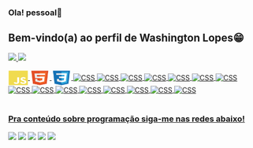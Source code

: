 ### Ola! pessoal👋

## Bem-vindo(a) ao perfil de Washington Lopes😁

 <div>
   <a href="https://github.com/washingtonlopeshacker">
   <img height="180em" src="https://github-readme-stats.vercel.app/api?username=washingtonlopeshacker&show_icons=true&theme=tokyonight&include_all_commits=true&count_private=true"/>
   <img height="180em" src="https://github-readme-stats.vercel.app/api/top-langs/?username=washingtonlopeshacker&layout=compact&langs_count=6&theme=tokyonight"/>
</div>
    
<div style="display: inline_block"><br>
  <img align="center" alt="Js" height="30" width="40" src="https://raw.githubusercontent.com/devicons/devicon/master/icons/javascript/javascript-plain.svg">
  <img align="center" alt="HTML" height="30" width="40" src="https://raw.githubusercontent.com/devicons/devicon/master/icons/html5/html5-original.svg">
  <img align="center" alt="CSS" height="30" width="40" src="https://raw.githubusercontent.com/devicons/devicon/master/icons/css3/css3-original.svg">
  <img align="center" alt="CSS" height="30" width="40" src="https://cdn.jsdelivr.net/gh/devicons/devicon/icons/mysql/mysql-plain.svg" />
  <img align="center" alt="CSS" height="30" width="40" src="https://cdn.jsdelivr.net/gh/devicons/devicon/icons/react/react-original-wordmark.svg" />
  <img align="center" alt="CSS" height="30" width="40" src="https://cdn.jsdelivr.net/gh/devicons/devicon/icons/python/python-original-wordmark.svg" />
  <img align="center" alt="CSS" height="30" width="40" src="https://cdn.jsdelivr.net/gh/devicons/devicon/icons/nodejs/nodejs-original.svg" />
  <img align="center" alt="CSS" height="30" width="40" src="https://cdn.jsdelivr.net/gh/devicons/devicon/icons/typescript/typescript-original.svg" />
  <img align="center" alt="CSS" height="30" width="40" src="https://cdn.jsdelivr.net/gh/devicons/devicon/icons/visualstudio/visualstudio-plain.svg" />
  <img align="center" alt="CSS" height="30" width="40" src="https://cdn.jsdelivr.net/gh/devicons/devicon/icons/jupyter/jupyter-original-wordmark.svg" /> 
  <img align="center" alt="CSS" height="30" width="40" src="https://cdn.jsdelivr.net/gh/devicons/devicon/icons/babel/babel-original.svg" />
  <img align="center" alt="CSS" height="30" src="https://cdn.jsdelivr.net/gh/devicons/devicon/icons/c/c-original.svg" />
  <img align="center" alt="CSS" height="30" src="https://cdn.jsdelivr.net/gh/devicons/devicon/icons/wordpress/wordpress-original.svg" />
 <img align="center" alt="CSS" height="30" src="https://cdn.jsdelivr.net/gh/devicons/devicon/icons/wordpress/wordpress-original.svg" />
 <img align="center" alt="CSS" height="30" src="https://cdn.jsdelivr.net/gh/devicons/devicon/icons/wordpress/wordpress-original.svg" />
 <img align="center" alt="CSS" height="30" src="https://cdn.jsdelivr.net/gh/devicons/devicon@latest/devicon.min.css" />
 <img align="center" alt="CSS" height="30" src="https://cdn.jsdelivr.net/gh/devicons/devicon/icons/wordpress/next.js-original.svg" />
 <img align="center" alt="CSS" height="30" src="https://cdn.jsdelivr.net/gh/devicons/devicon/icons/wordpress/tailwindcss-original.svg" />
</div>
 
<br>
 
### Pra conteúdo sobre programação siga-me nas redes abaixo!
 
<div> 
  <a href="https://www.facebook.com/washington.lopes1" target="_blank"><img src="https://img.shields.io/badge/facebook-FF0000?style=for-the-badge&logo=facebook&logoColor=white" target="_blank"></a>
  <a href="https://www.instagram.com/washington_tato/" target="_blank"><img src="https://img.shields.io/badge/-Instagram-%23E4405F?style=for-the-badge&logo=instagram&logoColor=white" target="_blank"></a>
 <a href="https://discord.gg/#0395" target="_blank"><img src="https://img.shields.io/badge/Discord-7289DA?style=for-the-badge&logo=discord&logoColor=white" target="_blank"></a> 
  <a href = "washington.tatinho@gmail.com"><img src="https://img.shields.io/badge/-Gmail-%23333?style=for-the-badge&logo=gmail&logoColor=white" target="_blank"></a>
  <a href="https://www.linkedin.com/in/washington-luiz-lopes-851352256/" target="_blank"><img src="https://img.shields.io/badge/-LinkedIn-%230077B5?style=for-the-badge&logo=linkedin&logoColor=white" target="_blank"></a>
</div>
